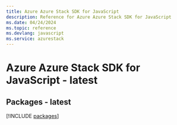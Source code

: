 ```yaml
---
title: Azure Azure Stack SDK for JavaScript
description: Reference for Azure Azure Stack SDK for JavaScript
ms.date: 04/24/2024
ms.topic: reference
ms.devlang: javascript
ms.service: azurestack
---
```

# Azure Azure Stack SDK for JavaScript - latest
## Packages - latest
[!INCLUDE [packages](azure-stack-index.md)]